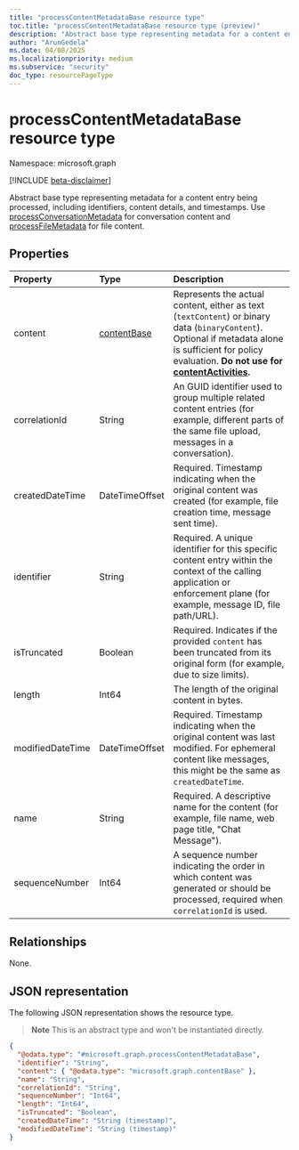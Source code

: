 ```yaml
---
title: "processContentMetadataBase resource type"
toc.title: "processContentMetadataBase resource type (preview)"
description: "Abstract base type representing metadata for a content entry being processed, including identifiers, content details, and timestamps."
author: "ArunGedela"
ms.date: 04/08/2025
ms.localizationpriority: medium
ms.subservice: "security"
doc_type: resourcePageType
---
```


# processContentMetadataBase resource type

Namespace: microsoft.graph

[!INCLUDE [beta-disclaimer](../../includes/beta-disclaimer.md)]

Abstract base type representing metadata for a content entry being processed, including identifiers, content details, and timestamps. Use [processConversationMetadata](./processconversationmetadata.md) for conversation content and [processFileMetadata](./processfilemetadata.md) for file content.

## Properties

| Property         | Type                                                                           | Description                                                                                                                                                           |
| :--------------- | :----------------------------------------------------------------------------- | :-------------------------------------------------------------------------------------------------------------------------------------------------------------------- |
| content          | [contentBase](../resources/contentbase.md)  | Represents the actual content, either as text (`textContent`) or binary data (`binaryContent`). Optional if metadata alone is sufficient for policy evaluation. **Do not use for [contentActivities](../api/activitiescontainer-post-contentactivities.md).**|
| correlationId    | String                                                                         | An GUID identifier used to group multiple related content entries (for example, different parts of the same file upload, messages in a conversation).                     |
| createdDateTime  | DateTimeOffset                                                                 | Required. Timestamp indicating when the original content was created (for example, file creation time, message sent time).                                                               |
| identifier       | String                                                                         | Required. A unique identifier for this specific content entry within the context of the calling application or enforcement plane (for example, message ID, file path/URL).       |
| isTruncated      | Boolean                                                                        | Required. Indicates if the provided `content` has been truncated from its original form (for example, due to size limits).                                                           |
| length           | Int64                                                                          | The length of the original content in bytes.                                                                                                                         |
| modifiedDateTime | DateTimeOffset                                                                 | Required. Timestamp indicating when the original content was last modified. For ephemeral content like messages, this might be the same as `createdDateTime`.                    |
| name             | String                                                                         | Required. A descriptive name for the content (for example, file name, web page title, "Chat Message").                                                                                |
| sequenceNumber   | Int64                                                                          | A sequence number indicating the order in which content was generated or should be processed, required when `correlationId` is used.             |

## Relationships

None.

## JSON representation

The following JSON representation shows the resource type. 
>**Note** This is an abstract type and won't be instantiated directly.
<!-- {
  "blockType": "resource",
  "abstract": true,
  "@odata.type": "microsoft.graph.processContentMetadataBase",
  "openType": false
}-->
``` json
{
  "@odata.type": "#microsoft.graph.processContentMetadataBase",
  "identifier": "String",
  "content": { "@odata.type": "microsoft.graph.contentBase" },
  "name": "String",
  "correlationId": "String",
  "sequenceNumber": "Int64",
  "length": "Int64",
  "isTruncated": "Boolean",
  "createdDateTime": "String (timestamp)",
  "modifiedDateTime": "String (timestamp)"
}
```
